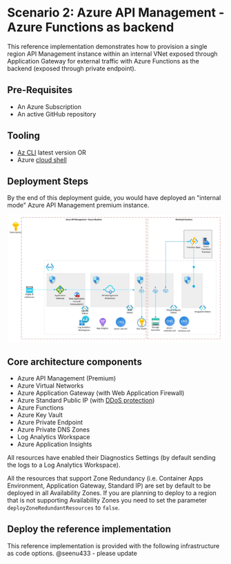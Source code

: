 # Scenario 2: Azure API Management - Azure Functions as backend

This reference implementation demonstrates how to provision a single region API Management instance within an internal VNet exposed through Application Gateway for external traffic with Azure Functions as the backend (exposed through private endpoint).

## Pre-Requisites

- An Azure Subscription
- An active GitHub repository

## Tooling

- [Az CLI](https://learn.microsoft.com/en-us/cli/azure/install-azure-cli) latest version
OR
- Azure [cloud shell](https://shell.azure.com/)

## Deployment Steps

By the end of this deployment guide, you would have deployed an "internal mode" Azure API Management premium instance. 

![Architectural diagram showing an Azure API Management deployment in a virtual network with funcations as backend.](../../docs/images/apim-workload-functions.jpg)

## Core architecture components

- Azure API Management (Premium)
- Azure Virtual Networks
- Azure Application Gateway (with Web Application Firewall)
- Azure Standard Public IP (with [DDoS protection](https://learn.microsoft.com/azure/ddos-protection/ddos-protection-sku-comparison#skus))
- Azure Functions
- Azure Key Vault
- Azure Private Endpoint
- Azure Private DNS Zones
- Log Analytics Workspace
- Azure Application Insights

All resources have enabled their Diagnostics Settings (by default sending the logs to a Log Analytics Workspace).

All the resources that support Zone Redundancy (i.e. Container Apps Environment, Application Gateway, Standard IP) are set by default to be deployed in all Availability Zones. If you are planning to deploy to a region that is not supporting Availability Zones you need to set the  parameter  `deployZoneRedundantResources` to `false`. 

## Deploy the reference implementation

This reference implementation is provided with the following infrastructure as code options. 
@seenu433 - please update